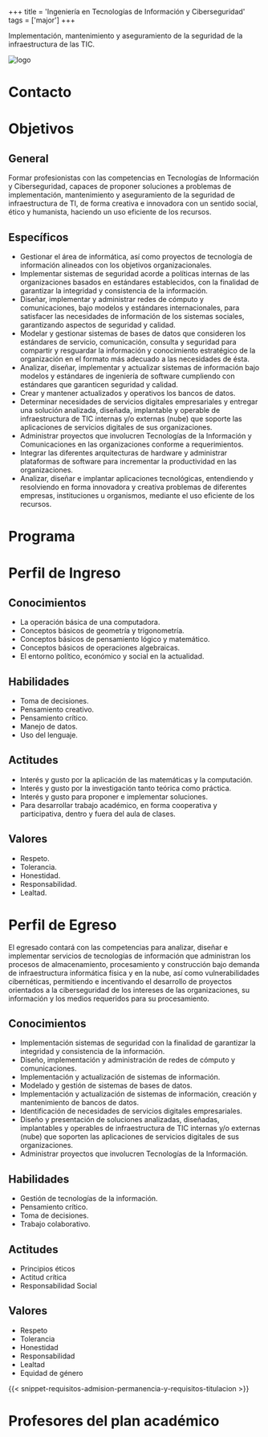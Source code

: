 +++
title = 'Ingeniería en Tecnologías de Información y Ciberseguridad'
tags = ['major']
+++

Implementación, mantenimiento y aseguramiento de la seguridad de la infraestructura de las TIC.

![logo](/img/logos/itic.svg)

<!--more-->

# Contacto

# Objetivos

## General

Formar profesionistas con las competencias en Tecnologías de Información y Ciberseguridad, capaces de proponer soluciones a problemas de implementación, mantenimiento y aseguramiento de la seguridad de infraestructura de TI, de forma creativa e innovadora con un sentido social, ético y humanista, haciendo un uso eficiente de los recursos.

## Específicos

- Gestionar el área de informática, así como proyectos de tecnología de información alineados con los objetivos organizacionales.
- Implementar sistemas de seguridad acorde a políticas internas de las organizaciones basados en estándares establecidos, con la finalidad de garantizar la integridad y consistencia de la información.
- Diseñar, implementar y administrar redes de cómputo y comunicaciones, bajo modelos y estándares internacionales, para satisfacer las necesidades de información de los sistemas sociales, garantizando aspectos de seguridad y calidad.
- Modelar y gestionar sistemas de bases de datos que consideren los estándares de servicio, comunicación, consulta y seguridad para compartir y resguardar la información y conocimiento estratégico de la organización en el formato más adecuado a las necesidades de ésta.
- Analizar, diseñar, implementar y actualizar sistemas de información bajo modelos y estándares de ingeniería de software cumpliendo con estándares que garanticen seguridad y calidad.
- Crear y mantener actualizados y operativos los bancos de datos.
- Determinar necesidades de servicios digitales empresariales y entregar una solución analizada, diseñada, implantable y operable de infraestructura de TIC internas y/o externas (nube) que soporte las aplicaciones de servicios digitales de sus organizaciones.
- Administrar proyectos que involucren Tecnologías de la Información y Comunicaciones en las organizaciones conforme a requerimientos.
- Integrar las diferentes arquitecturas de hardware y administrar plataformas de software para incrementar la productividad en las organizaciones.
- Analizar, diseñar e implantar aplicaciones tecnológicas, entendiendo y resolviendo en forma innovadora y creativa problemas de diferentes empresas, instituciones u organismos, mediante el uso eficiente de los recursos.

# Programa

# Perfil de Ingreso

## Conocimientos

- La operación básica de una computadora.
- Conceptos básicos de geometría y trigonometría.
- Conceptos básicos de pensamiento lógico y matemático.
- Conceptos básicos de operaciones algebraicas.
- El entorno político, económico y social en la actualidad.

## Habilidades

- Toma de decisiones.
- Pensamiento creativo.
- Pensamiento crítico.
- Manejo de datos.
- Uso del lenguaje.

## Actitudes

- Interés y gusto por la aplicación de las matemáticas y la computación.
- Interés y gusto por la investigación tanto teórica como práctica.
- Interés y gusto para proponer e implementar soluciones.
- Para desarrollar trabajo académico, en forma cooperativa y participativa, dentro y fuera del aula de clases.

## Valores

- Respeto.
- Tolerancia.
- Honestidad.
- Responsabilidad.
- Lealtad.

# Perfil de Egreso

El egresado contará con las competencias para analizar, diseñar e implementar servicios de tecnologías de información que administran los procesos de almacenamiento, procesamiento y construcción bajo demanda de infraestructura informática física y en la nube, así como vulnerabilidades cibernéticas, permitiendo e incentivando el desarrollo de proyectos orientados a la ciberseguridad de los intereses de las organizaciones, su información y los medios requeridos para su procesamiento.

## Conocimientos

- Implementación sistemas de seguridad con la finalidad de garantizar la integridad y consistencia de la información.
- Diseño, implementación y administración de redes de cómputo y comunicaciones.
- Implementación y actualización de sistemas de información.
- Modelado y gestión de sistemas de bases de datos.
- Implementación y actualización de sistemas de información, creación y mantenimiento de bancos de datos.
- Identificación de necesidades de servicios digitales empresariales.
- Diseño y presentación de soluciones analizadas, diseñadas, implantables y operables de infraestructura de TIC internas y/o externas (nube) que soporten las aplicaciones de servicios digitales de sus organizaciones.
- Administrar proyectos que involucren Tecnologías de la Información.

## Habilidades

- Gestión de tecnologías de la información.
- Pensamiento crítico.
- Toma de decisiones.
- Trabajo colaborativo.

## Actitudes

- Principios éticos
- Actitud crítica
- Responsabilidad Social

## Valores

- Respeto
- Tolerancia
- Honestidad
- Responsabilidad
- Lealtad
- Equidad de género

{{< snippet-requisitos-admision-permanencia-y-requisitos-titulacion >}}

# Profesores del plan académico
